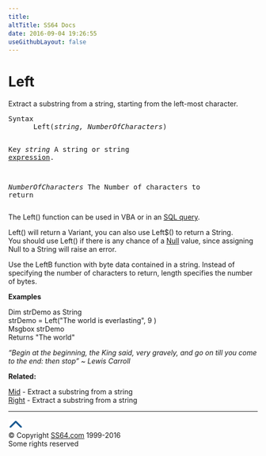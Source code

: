 ```yaml
---
title:
altTitle: SS64 Docs
date: 2016-09-04 19:26:55
useGithubLayout: false
---
```

<!-- #BeginLibraryItem "/Library/head_access.lbi" --><!-- #EndLibraryItem --><h1>Left</h1>
<p>  Extract a substring from a string, starting from the left-most character.</p>
<pre>Syntax
      Left(<i>string, NumberOfCharacters</i>)

Key
   <i>string</i>              A string or string <a href="stringexpression.html">expression</a>.

   <i>NumberOfCharacters  </i>The Number of characters to return</pre>
<p> The Left() function can be used in VBA or in an <a href="syntax-functions.html">SQL query</a>.</p>
<p><span class="code">Left()</span> will return a Variant, you can also use  <span class="code">Left$()</span> to return a String. <br>
You should use <span class="code">Left()</span> if there is any chance of a <a href="syntax-null.html">Null</a> value, since assigning Null to a String will raise an error. </p>
<p>Use the LeftB function with byte data contained in a string. Instead of specifying the number of characters to return, length specifies the number of bytes.</p>
<p><b>Examples</b></p>
<p><span class="code">Dim strDemo as String <br>
strDemo = Left("The world is everlasting", 9 )<br>
Msgbox strDemo
<br>
</span>Returns <span class="code">"The world"</span></p>
<p class="quote"><i>“Begin at the beginning, the King said, very gravely, and go on till you come to the end: then stop” ~ Lewis Carroll</i></p>
<p><b>Related:</b></p>
<p><a href="mid.html">Mid</a> - Extract a substring from a string<br>
<a href="right.html">Right</a> - Extract a substring from a string</p><!-- #BeginLibraryItem "/Library/foot_access.lbi" --><p><script async="" src="//pagead2.googlesyndication.com/pagead/js/adsbygoogle.js"></script>
<!-- access -->

<hr>
<div id="bl" class="footer"><a href="#"><img src="../images/top.png" width="30" height="22" alt="Back to the Top"></a></div>
<div id="br" class="footer, tagline">© Copyright <a href="http://ss64.com/">SS64.com</a> 1999-2016<br>
Some rights reserved</div><!-- #EndLibraryItem -->

